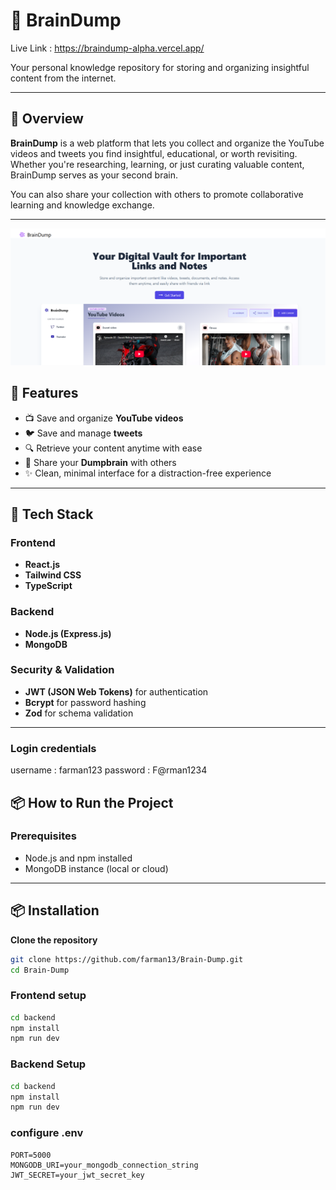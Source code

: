 # 🧠 BrainDump

Live Link : https://braindump-alpha.vercel.app/


Your personal knowledge repository for storing and organizing insightful content from the internet.

---

## 🚀 Overview

**BrainDump** is a web platform that lets you collect and organize the YouTube videos and tweets you find insightful, educational, or worth revisiting. Whether you're researching, learning, or just curating valuable content, BrainDump serves as your second brain.

You can also share your collection with others to promote collaborative learning and knowledge exchange.

---

![BrainDump Screenshot](./Bscreenshot.png)

## 🌟 Features

- 📺 Save and organize **YouTube videos**
- 🐦 Save and manage **tweets**
- 🔍 Retrieve your content anytime with ease
- 👥 Share your **Dumpbrain** with others
- ✨ Clean, minimal interface for a distraction-free experience

---

## 🔧 Tech Stack

### Frontend
- **React.js**
- **Tailwind CSS**
- **TypeScript**

### Backend
- **Node.js (Express.js)**
- **MongoDB**

### Security & Validation
- **JWT (JSON Web Tokens)** for authentication
- **Bcrypt** for password hashing
- **Zod** for schema validation

---

### Login credentials 

username : farman123
password : F@rman1234


## 📦 How to Run the Project

### Prerequisites
- Node.js and npm installed
- MongoDB instance (local or cloud)

---

## 📦 Installation

 **Clone the repository**
   ```bash
   git clone https://github.com/farman13/Brain-Dump.git
   cd Brain-Dump
   ```

### Frontend setup

```bash
cd backend
npm install
npm run dev
```

### Backend Setup

```bash
cd backend
npm install
npm run dev
```

### configure .env

```
PORT=5000
MONGODB_URI=your_mongodb_connection_string
JWT_SECRET=your_jwt_secret_key
```


